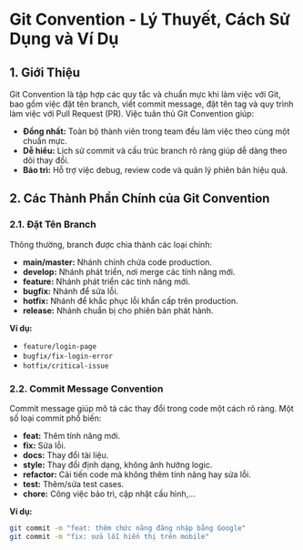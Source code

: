 ﻿# Git Convention - Lý Thuyết, Cách Sử Dụng và Ví Dụ

## 1. Giới Thiệu
Git Convention là tập hợp các quy tắc và chuẩn mực khi làm việc với Git, bao gồm việc đặt tên branch, viết commit message, đặt tên tag và quy trình làm việc với Pull Request (PR). Việc tuân thủ Git Convention giúp:
- **Đồng nhất:** Toàn bộ thành viên trong team đều làm việc theo cùng một chuẩn mực.
- **Dễ hiểu:** Lịch sử commit và cấu trúc branch rõ ràng giúp dễ dàng theo dõi thay đổi.
- **Bảo trì:** Hỗ trợ việc debug, review code và quản lý phiên bản hiệu quả.

## 2. Các Thành Phần Chính của Git Convention

### 2.1. Đặt Tên Branch
Thông thường, branch được chia thành các loại chính:
- **main/master:** Nhánh chính chứa code production.
- **develop:** Nhánh phát triển, nơi merge các tính năng mới.
- **feature:** Nhánh phát triển các tính năng mới.
- **bugfix:** Nhánh để sửa lỗi.
- **hotfix:** Nhánh để khắc phục lỗi khẩn cấp trên production.
- **release:** Nhánh chuẩn bị cho phiên bản phát hành.

**Ví dụ:**
- `feature/login-page`
- `bugfix/fix-login-error`
- `hotfix/critical-issue`

### 2.2. Commit Message Convention
Commit message giúp mô tả các thay đổi trong code một cách rõ ràng. Một số loại commit phổ biến:
- **feat:** Thêm tính năng mới.
- **fix:** Sửa lỗi.
- **docs:** Thay đổi tài liệu.
- **style:** Thay đổi định dạng, không ảnh hưởng logic.
- **refactor:** Cải tiến code mà không thêm tính năng hay sửa lỗi.
- **test:** Thêm/sửa test cases.
- **chore:** Công việc bảo trì, cập nhật cấu hình,...

**Ví dụ:**
```bash
git commit -m "feat: thêm chức năng đăng nhập bằng Google"
git commit -m "fix: sửa lỗi hiển thị trên mobile"

